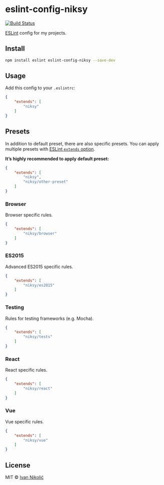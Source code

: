 # eslint-config-niksy

[![Build Status][ci-img]][ci]

[ESLint][eslint] config for my projects.

## Install

```sh
npm install eslint eslint-config-niksy --save-dev
```

## Usage

Add this config to your `.eslintrc`:

```json
{
	"extends": [
		"niksy"
	]
}
```

## Presets

In addition to default preset, there are also specific presets. You can apply
multiple presets with [ESLint `extends` option][eslint-extends].

**It’s highly recommended to apply default preset:**

```json
{
	"extends": [
		"niksy",
		"niksy/other-preset"
	]
}
```

### Browser

Browser specific rules.

```json
{
	"extends": [
		"niksy/browser"
	]
}
```

### ES2015

Advanced ES2015 specific rules.

```json
{
	"extends": [
		"niksy/es2015"
	]
}
```

### Testing

Rules for testing frameworks (e.g. Mocha).

```json
{
	"extends": [
		"niksy/tests"
	]
}
```

### React

React specific rules.

```json
{
	"extends": [
		"niksy/react"
	]
}
```

### Vue

Vue specific rules.

```json
{
	"extends": [
		"niksy/vue"
	]
}
```

## License

MIT © [Ivan Nikolić](http://ivannikolic.com)

[ci]: https://travis-ci.org/niksy/eslint-config-niksy
[ci-img]: https://travis-ci.org/niksy/eslint-config-niksy.svg?branch=master
[eslint]: http://eslint.org/
[eslint-extends]: http://eslint.org/docs/user-guide/configuring#extending-configuration-files
